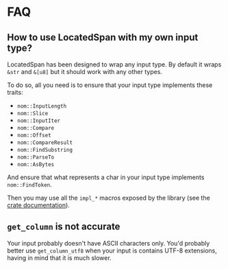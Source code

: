 # FAQ

## How to use LocatedSpan with my own input type?

LocatedSpan has been designed to wrap any input type. By default it wraps `&str` and `&[u8]` but it should work with any other types.

To do so, all you need is to ensure that your input type implements these traits:
 - `nom::InputLength`
 - `nom::Slice`
 - `nom::InputIter`
 - `nom::Compare`
 - `nom::Offset`
 - `nom::CompareResult`
 - `nom::FindSubstring`
 - `nom::ParseTo`
 - `nom::AsBytes`

And ensure that what represents a char in your input type implements `nom::FindToken`.

Then you may use all the `impl_*` macros exposed by the library (see the [crate documentation](https://docs.rs/nom_locate/)).

## `get_column` is not accurate

Your input probably doesn't have ASCII characters only. You'd probably better use `get_column_utf8` when your input is contains UTF-8 extensions, having in mind that it is much slower.


